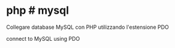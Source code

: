 # php # mysql
Collegare database MySQL con PHP utilizzando l'estensione PDO

connect to MySQL using PDO
